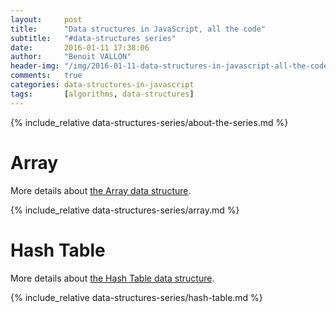 ```yaml
---
layout:     post
title:      "Data structures in JavaScript, all the code"
subtitle:   "#data-structures series"
date:       2016-01-11 17:38:06
author:     "Benoit VALLON"
header-img: "/img/2016-01-11-data-structures-in-javascript-all-the-code/post-data-structures-in-javascript-all-the-code.jpg"
comments:   true
categories: data-structures-in-javascript
tags:       [algorithms, data-structures]
---
```


{% include_relative data-structures-series/about-the-series.md %}

# Array

More details about [the Array data structure](/data-structures-in-javascript/the-array-data-structure).

{% include_relative data-structures-series/array.md %}

# Hash Table

More details about [the Hash Table data structure](/data-structures-in-javascript/the-hash-table-data-structure).

{% include_relative data-structures-series/hash-table.md %}
